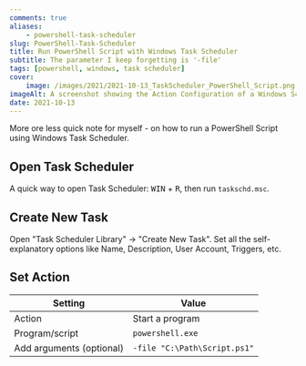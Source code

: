```yaml
---
comments: true
aliases:
    - powershell-task-scheduler
slug: PowerShell-Task-Scheduler
title: Run PowerShell Script with Windows Task Scheduler
subtitle: The parameter I keep forgetting is '-file'
tags: [powershell, windows, task scheduler]
cover:
    image: /images/2021/2021-10-13_TaskScheduler_PowerShell_Script.png
imageAlt: A screenshot showing the Action Configuration of a Windows Scheduled Task - to run a PowerShell script.
date: 2021-10-13
---
```


More ore less quick note for myself - on how to run a PowerShell Script using Windows Task Scheduler.

## Open Task Scheduler

A quick way to open Task Scheduler:
<kbd>WIN</kbd> + <kbd>R</kbd>, then run `taskschd.msc`.

## Create New Task

Open "Task Scheduler Library" → "Create New Task".
Set all the self-explanatory options like Name, Description, User Account, Triggers, etc.

## Set Action

| Setting                  | Value                      |
| ------------------------ | -------------------------- |
| Action                   | Start a program            |
| Program/script           | `powershell.exe`             |
| Add arguments (optional) | `-file "C:\Path\Script.ps1"` |
